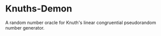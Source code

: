 # Knuths-Demon
A random number oracle for Knuth's linear congruential pseudorandom number generator.
